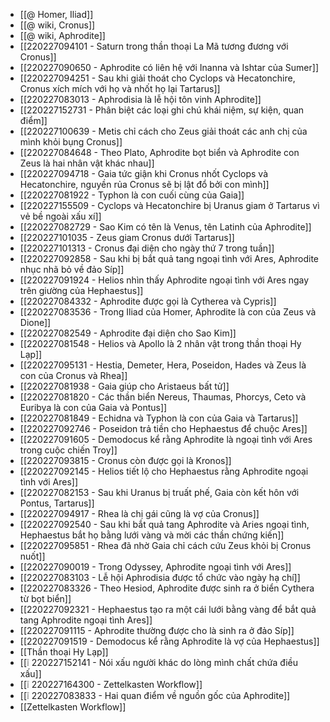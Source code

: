 - [[@ Homer, Iliad]]
- [[@ wiki, Cronus]]
- [[@ wiki, Aphrodite]]
- [[220227094101 - Saturn trong thần thoại La Mã tương đương với Cronus]]
- [[220227090650 - Aphrodite có liên hệ với Inanna và Ishtar của Sumer]]
- [[220227094251 - Sau khi giải thoát cho Cyclops và Hecatonchire, Cronus xích mích với họ và nhốt họ lại Tartarus]]
- [[220227083013 - Aphrodisia là lễ hội tôn vinh Aphrodite]]
- [[220227152731 - Phân biệt các loại ghi chú khái niệm, sự kiện, quan điểm]]
- [[220227100639 - Metis chỉ cách cho Zeus giải thoát các anh chị của mình khỏi bụng Cronus]]
- [[220227084648 - Theo Plato, Aphrodite bọt biển và Aphrodite con Zeus là hai nhân vật khác nhau]]
- [[220227094718 - Gaia tức giận khi Cronus nhốt Cyclops và Hecatonchire, nguyền rủa Cronus sẽ bị lật đổ bởi con mình]]
- [[220227081922 - Typhon là con cuối cùng của Gaia]]
- [[220227155509 - Cyclops và Hecatonchire bị Uranus giam ở Tartarus vì vẻ bề ngoài xấu xí]]
- [[220227082729 - Sao Kim có tên là Venus, tên Latinh của Aphrodite]]
- [[220227101035 - Zeus giam Cronus dưới Tartarus]]
- [[220227101313 - Cronus đại diện cho ngày thứ 7 trong tuần]]
- [[220227092858 - Sau khi bị bắt quả tang ngoại tình với Ares, Aphrodite nhục nhã bỏ về đảo Síp]]
- [[220227091924 - Helios nhìn thấy Aphrodite ngoại tình với Ares ngay trên giường của Hephaestus]]
- [[220227084332 - Aphrodite được gọi là Cytherea và Cypris]]
- [[220227083536 - Trong Iliad của Homer, Aphrodite là con của Zeus và Dione]]
- [[220227082549 - Aphrodite đại diện cho Sao Kim]]
- [[220227081548 - Helios và Apollo là 2 nhân vật trong thần thoại Hy Lạp]]
- [[220227095131 - Hestia, Demeter, Hera, Poseidon, Hades và Zeus là con của Cronus và Rhea]]
- [[220227081938 - Gaia giúp cho Aristaeus bất tử]]
- [[220227081820 - Các thần biển Nereus, Thaumas, Phorcys, Ceto và Euribya là con của Gaia và Pontus]]
- [[220227081849 - Echidna và Typhon là con của Gaia và Tartarus]]
- [[220227092746 - Poseidon trả tiền cho Hephaestus để chuộc Ares]]
- [[220227091605 - Demodocus kể rằng Aphrodite là ngoại tình với Ares trong cuộc chiến Troy]]
- [[220227093815 - Cronus còn được gọi là Kronos]]
- [[220227092145 - Helios tiết lộ cho Hephaestus rằng Aphrodite ngoại tình với Ares]]
- [[220227082153 - Sau khi Uranus bị truất phế, Gaia còn kết hôn với Pontus, Tartarus]]
- [[220227094917 - Rhea là chị gái cũng là vợ của Cronus]]
- [[220227092540 - Sau khi bắt quả tang Aphrodite và Aries ngoại tình, Hephaestus bắt họ bằng lưới vàng và mời các thần chứng kiến]]
- [[220227095851 - Rhea đã nhờ Gaia chỉ cách cứu Zeus khỏi bị Cronus nuốt]]
- [[220227090019 - Trong Odyssey, Aphrodite ngoại tình với Ares]]
- [[220227083103 - Lễ hội Aphrodisia được tổ chức vào ngày hạ chí]]
- [[220227083326 - Theo Hesiod, Aphrodite được sinh ra ở biển Cythera từ bọt biển]]
- [[220227092321 - Hephaestus tạo ra một cái lưới bằng vàng để bắt quả tang Aphrodite ngoại tình Ares]]
- [[220227091115 - Aphrodite thường được cho là sinh ra ở đảo Síp]]
- [[220227091519 - Demodocus kể rằng Aphrodite là vợ của Hephaestus]]
- [[Thần thoại Hy Lạp]]
- [[❕ 220227152141 - Nói xấu người khác do lòng mình chất chứa điều xấu]]
- [[❕ 220227164300 - Zettelkasten Workflow]]
- [[❕ 220227083833 - Hai quan điểm về nguồn gốc của Aphrodite]]
- [[Zettelkasten Workflow]]
